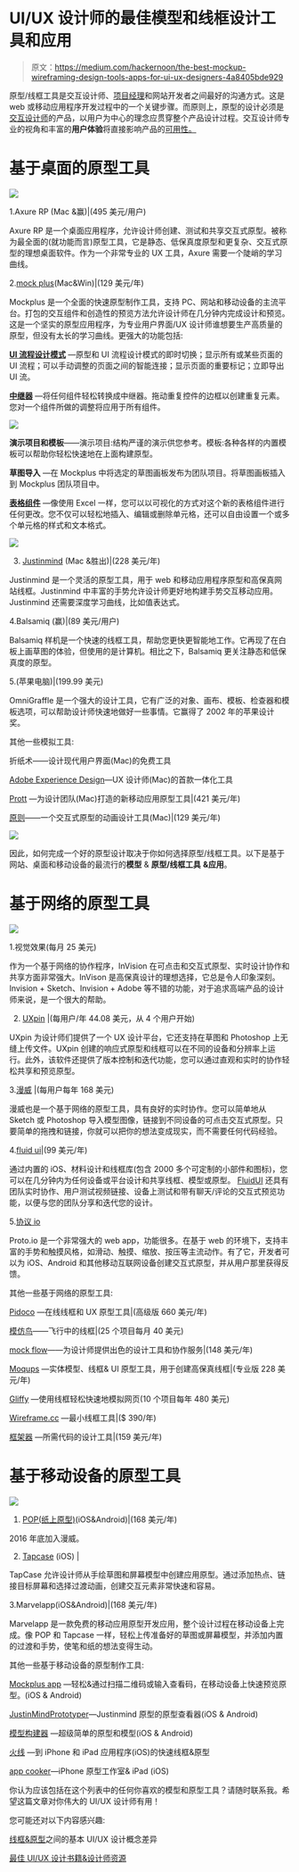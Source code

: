 # UI/UX 设计师的最佳模型和线框设计工具和应用

> 原文：<https://medium.com/hackernoon/the-best-mockup-wireframing-design-tools-apps-for-ui-ux-designers-4a8405bde929>

原型/线框工具是交互设计师、[项目经理](https://www.mockplus.com/blog/post/the-project-manager-vs-product-manager-what-are-the-differences-relations/?r=trista)和网站开发者之间最好的沟通方式。这是 web 或移动应用程序开发过程中的一个关键步骤。而原则上，原型的设计必须是[交互设计师](https://www.mockplus.com/blog/post/stepbystep-guide-become-an-excellent-interaction-designer/?r=trista)的产品，以用户为中心的理念应贯穿整个产品设计过程。交互设计师专业的视角和丰富的**用户体验**将直接影响产品的[可用性。](https://www.mockplus.com/blog/post/usability-design/?r=trista)

# 基于桌面的原型工具

![](img/bafa4e75af8d013787bacd563cf03f69.png)

1.Axure RP (Mac &赢)|(495 美元/用户)

Axure RP 是一个桌面应用程序，允许设计师创建、测试和共享交互式原型。被称为最全面的(就功能而言)原型工具，它是静态、低保真度原型和更复杂、交互式原型的理想桌面软件。作为一个非常专业的 UX 工具，Axure 需要一个陡峭的学习曲线。

2.[mock plus](http://www.mockplus.com/?r=trista)(Mac&Win)|(129 美元/年)

Mockplus 是一个全面的快速原型制作工具，支持 PC、网站和移动设备的主流平台。打包的交互组件和创造性的预览方法允许设计师在几分钟内完成设计和预览。这是一个坚实的原型应用程序，为专业用户界面/UX 设计师谁想要生产高质量的原型，但没有太长的学习曲线。更强大的功能包括:

[**UI 流程设计模式**](https://www.mockplus.com/newfeatures/post/ui-flow-design-mode/?r=trista) —原型和 UI 流程设计模式的即时切换；显示所有或某些页面的 UI 流程；可以手动调整的页面之间的智能连接；显示页面的重要标记；立即导出 UI 流。

[**中继器**](https://www.mockplus.com/blog/post/mockplus-repeater-vs-adobe-xd-repeat-grid/?r=trista) —将任何组件轻松转换成中继器。拖动重复控件的边框以创建重复元素。您对一个组件所做的调整将应用于所有组件。

![](img/6dee3d5237bd070b13d574a7972a55e7.png)

**演示项目和模板**——演示项目:结构严谨的演示供您参考。模板:各种各样的内置模板可以帮助你轻松快速地在上面构建原型。

**草图导入** —在 Mockplus 中将选定的草图画板发布为团队项目。将草图画板插入到 Mockplus 团队项目中。

[**表格组件**](https://www.mockplus.com/newfeatures/post/new-table-component-has-been-released/?r=trista) —像使用 Excel 一样，您可以以可视化的方式对这个新的表格组件进行任何更改。您不仅可以轻松地插入、编辑或删除单元格，还可以自由设置一个或多个单元格的样式和文本格式。

![](img/9fc0fa55c448b99d006073143402e1b1.png)

3. [Justinmind](http://www.justinmind.com/) (Mac &胜出)|(228 美元/年)

Justinmind 是一个灵活的原型工具，用于 web 和移动应用程序原型和高保真网站线框。Justinmind 中丰富的手势允许设计师更好地构建手势交互移动应用。Justinmind 还需要深度学习曲线，比如值表达式。

4.Balsamiq (赢)|(89 美元/用户)

Balsamiq 样机是一个快速的线框工具，帮助您更快更智能地工作。它再现了在白板上画草图的体验，但使用的是计算机。相比之下，Balsamiq 更关注静态和低保真度的原型。

5.(苹果电脑)|(199.99 美元)

OmniGraffle 是一个强大的设计工具，它有广泛的对象、画布、模板、检查器和模板选项，可以帮助设计师快速地做好一些事情。它赢得了 2002 年的苹果设计奖。

其他一些模拟工具:

折纸术——设计现代用户界面(Mac)的免费工具

[Adobe Experience Design](http://www.adobe.com/products/experience-design.html)—UX 设计师(Mac)的首款一体化工具

[Prott](https://prottapp.com/) —为设计团队(Mac)打造的新移动应用原型工具|(421 美元/年)

[原则](http://principleformac.com/)——一个交互式原型的动画设计工具(Mac)|(129 美元/年)

![](img/7a3ae5551e7e5504426d2d30c980af98.png)

因此，如何完成一个好的原型设计取决于你如何选择原型/线框工具。以下是基于网站、桌面和移动设备的最流行的**模型** & **原型/线框工具** **&应用**。

# 基于网络的原型工具

![](img/1ddb1e01955d859a0227b4f018807563.png)

1.视觉效果(每月 25 美元)

作为一个基于网络的协作程序，InVision 在可点击和交互式原型、实时设计协作和共享方面非常强大。InVison 是高保真设计的理想选择，它总是令人印象深刻。Invision + Sketch、Invision + Adobe 等不错的功能，对于追求高端产品的设计师来说，是一个很大的帮助。

2. [UXpin](https://www.uxpin.com/) |(每用户/年 44.08 美元，从 4 个用户开始)

UXpin 为设计师们提供了一个 UX 设计平台，它还支持在草图和 Photoshop 上无缝上传文件。UXpin 创建的响应式原型和线框可以在不同的设备和分辨率上运行。此外，该软件还提供了版本控制和迭代功能，您可以通过直观和实时的协作轻松共享和预览原型。

3.[漫威](https://marvelapp.com/) |(每用户每年 168 美元)

漫威也是一个基于网络的原型工具，具有良好的实时协作。您可以简单地从 Sketch 或 Photoshop 导入模型图像，链接到不同设备的可点击交互式原型。只要简单的拖拽和链接，你就可以把你的想法变成现实，而不需要任何代码经验。

4.[fluid ui](https://www.fluidui.com/)|(99 美元/年)

通过内置的 iOS、材料设计和线框库(包含 2000 多个可定制的小部件和图标)，您可以在几分钟内为任何设备或平台设计和共享线框、模型或原型。 [FluidUI](https://www.fluidui.com/) 还具有团队实时协作、用户测试视频链接、设备上测试和带有聊天/评论的交互式预览功能，以便与您的团队分享和迭代您的设计。

5.[协议 io](https://proto.io/)

Proto.io 是一个非常强大的 web app，功能很多。在基于 web 的环境下，支持丰富的手势和触摸风格，如滑动、触摸、缩放、按压等主流动作。有了它，开发者可以为 iOS、Android 和其他移动互联网设备创建交互式原型，并从用户那里获得反馈。

其他一些基于网络的原型工具:

[Pidoco](https://pidoco.com/en) —在线线框和 UX 原型工具|(高级版 660 美元/年)

[模仿鸟](https://gomockingbird.com/home)——飞行中的线框|(25 个项目每月 40 美元)

[mock flow](https://www.mockflow.com/)——为设计师提供出色的设计工具和协作服务|(148 美元/年)

[Moqups](https://moqups.com/web/tagline-syi?utm_expid=100030427-14.HtoXlhzoRfa5wBd-8OtofA.2&utm_referrer=https%3A%2F%2Fwww.google.com%2F) —实体模型、线框& UI 原型工具，用于创建高保真线框|(专业版 228 美元/年)

[Gliffy](http://www.gliffy.com/uses/wireframe-software/) —使用线框轻松快速地模拟网页(10 个项目每年 480 美元)

[Wireframe.cc](http://wireframe.cc/) —最小线框工具|($ 390/年)

[框架器](http://framerjs.com/) —所需代码的设计工具|(159 美元/年)

# 基于移动设备的原型工具

![](img/c716224f62538ecf74b706ff6f15eea6.png)

1. [POP(纸上原型)](https://popapp.in/)(iOS&Android)|(168 美元/年)

2016 年底加入漫威。

2. [Tapcase](http://tapcaseapp.com/) (iOS) |

TapCase 允许设计师从手绘草图和屏幕模型中创建应用原型。通过添加热点、链接目标屏幕和选择过渡动画，创建交互元素非常快速和容易。

3.Marvelapp(iOS&Android)|(168 美元/年)

Marvelapp 是一款免费的移动应用原型开发应用，整个设计过程在移动设备上完成。像 POP 和 Tapcase 一样，轻松上传准备好的草图或屏幕模型，并添加内置的过渡和手势，使笔和纸的想法变得生动。

其他一些基于移动设备的原型制作工具:

[Mockplus app](http://www.mockplus.com/?=trista) —轻松&通过扫描二维码或输入查看码，在移动设备上快速预览原型。(iOS & Android)

[JustinMindPrototyper](http://www.justinmind.com/)—Justinmind 原型的原型查看器(iOS & Android)

[模型构建器](http://mockupbuilder.com/) —超级简单的原型和模型(iOS & Android)

[火线](http://www.livewiresapp.com/) —到 iPhone 和 iPad 应用程序(iOS)的快速线框&原型

[app cooker](http://www.appcooker.com/)—iPhone 原型工作室& iPad (iOS)

你认为应该包括在这个列表中的任何你喜欢的模型和原型工具？请随时联系我。希望这篇文章对你伟大的 UI/UX 设计师有用！

您可能还对以下内容感兴趣:

[线框&原型](https://www.mockplus.com/blog/post/basic-uiux-design-concept-difference-between-wireframe-prototype/?r=trista)之间的基本 UI/UX 设计概念差异

[最佳 UI/UX 设计书籍&设计师资源](https://www.mockplus.com/blog/post/the-best-uiux-design-books-resources-for-designers/?r=trista)